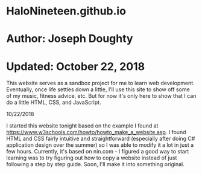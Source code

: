 # HaloNineteen.github.io
# Author: Joseph Doughty
# Updated: October 22, 2018

This website serves as a sandbox project for me to learn web development. Eventually, once life settles down a little, I'll use this site to show off some of my music, fitness advice, etc. But for now it's only here to show that I can do a little HTML, CSS, and JavaScript.

10/22/2018

I started this website tonight based on the example I found at https://www.w3schools.com/howto/howto_make_a_website.asp. I found HTML and CSS fairly intuitive and straightforward (especially after doing C# application design over the summer) so I was able to modify it a lot in just a few hours. Currently, it's based on nin.com - I figured a good way to start learning was to try figuring out how to copy a website instead of just following a step by step guide. Soon, I'll make it into something original.